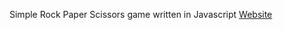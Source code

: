 Simple Rock Paper Scissors game written in Javascript
[Website](https://someone942.github.io/rock-paper-scissors/)